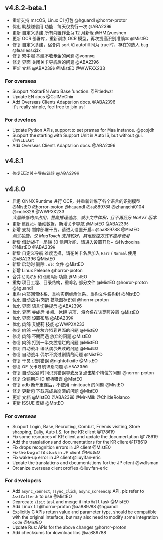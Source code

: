 ## v4.8.2-beta.1

- 重新支持 macOS, Linux CI 打包 @hguandl @horror-proton
- 优化 助战赚信用 功能，每天仅执行一次 @ABA2396
- 更新 自定义基建 所有内置作业为 12 月新版 @HMZyueshen
- 更新 OCR 部署库，重新训练 OCR 模型，再次提高识别准确率 @MistEO
- 修复 自定义基建，宿舍内 sort 和 autofill 同为 true 时，存在的选人 bug @fearlessxjdx
- 修复 繁中服 基建不收赤金的问题 @vonnoq
- 修复 界面 关闭关卡导航后的问题 @ABA2396
- 更新 文档 @ABA2396 @MistEO @WWPXX233

### For overseas

- Support YoStarEN Auto Base function. @Pitiedwzr
- Update EN docs @CallMeChin
- Add Overseas Clients Adaptation docs. @ABA2396  
    It's really simple, feel free to join us!

### For develops

- Update Python APIs, support to set pramas for Maa instance. @popjdh
- Support the starting with Support Unit in Auto IS, but without gui. @WLLEGit
- Add Overseas Clients Adaptation docs. @ABA2396


## v4.8.1

- 修复活动关卡导航错误 @ABA2396

## v4.8.0

- 启用 ONNX Runtime 进行 OCR，并重新训练了各个语言的识别模型 @MistEO @horror-proton @hguandl @aa889788 @zhangchi0104 @mole828 @WWPXX233  
  _大幅降低内存占用、提高推理速度、减小文件体积，且不再区分 NoAVX 版本_
- 更新 `照我以火` 活动数据，新增关卡导航 @MistEO @ABA2396
- 新增 支持 暂停部署干员，请进入设置开启~ @aa889788 @MistEO  
  _测试功能，仅 MaaTouch 支持较好，其他触控方式不推荐使用_
- 新增 借助战打一局赚 30 信用功能，请进入设置开启~ @Hydrogina @MistEO @ABA2396
- 新增 自定义导航 难度选择，请在关卡名后加入 `Hard` / `Normal` 使用 @ABA2396 @MistEO
- 新增 启动时 删除 `.old` 文件 @MistEO
- 新增 Linux Release @horror-proton
- 合并 `访问好友` 和 `信用购物` 功能 @MistEO
- 重构 项目工程、目录结构，重命名 部分文件 @MistEO @horror-proton @hguandl
- 重构 内部回调体系、重构实例继承体系、重构文件结构树 @MistEO
- 优化 自动战斗/肉鸽 技能图标识别 @horror-proton
- 优化 界面 语言切换提示 @ABA2396
- 优化 界面 完成后 关机、休眠 选项，将会保存该两项设置 @MistEO
- 优化 界面 设置布局 @ABA2396
- 优化 肉鸽 艾妮莉 技能 @WWPXX233
- 修复 肉鸽 卡在放弃招募界面的问题 @MistEO
- 修复 肉鸽 不期而遇 放弃的问题 @MistEO
- 修复 肉鸽 打到一半突然摆烂的问题 @MistEO
- 修复 自动战斗 编队偶尔失败的问题 @MistEO
- 修复 自动战斗 偶尔不跳过剧情的问题 @MistEO
- 修复 干员 识别错误 @nightofknife @MistEO
- 修复 OF 关卡导航识别问题 @ABA2396
- 修复 自动公招 时间识别错误导致反复点击某个槽位的问题 @horror-proton
- 修复 企鹅用户 ID 解析错误 @MistEO
- 修复 adb 断开重连后，不使用 minitouch 的问题 @MistEO
- 修复 更新包 下载完成后崩溃的问题 @MistEO
- 更新 文档 @MistEO @ABA2396 @Mr-Milk @ChildeRolando
- 更新 ISSUE 模板 @MistEO

### For overseas

- Support Login, Base, Recruiting, Combat, Friends visiting, Store shopping, Daliy, Auto I.S. for the KR client @178619
- Fix some resources of KR client and update the documentation @178619
- Add the translations and documentations for the KR client @178619
- Fix drops recognition errors in JP client @MistEO
- Fix the bug of IS stuck in JP client @MistEO
- Fix wake-up error in JP client @liuyifan-eric
- Update the translations and documentations for the JP client @wallsman
- Organize overseas client profiles @liuyifan-eric

### For developers

- Add `async_connect`, `async_click`, `async_screencap` API, plz refer to `AsstCaller.h` to use @MistEO
- Deprecate `Visit` task and merge it into `Mall` task @MistEO
- Add Linux CI @horror-proton @aa889788 @hguandl
- Explicitly C APIs return value and parameter type, should be compatible with the original interface, but may also need to modify some integration code @MistEO
- Update Rust APIs for the above changes @horror-proton
- Add checksums for download libs @aa889788
